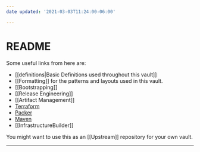 ```yaml
---
date updated: '2021-03-03T11:24:00-06:00'

---
```


README
======

Some useful links from here are:

- [[definitions|Basic Definitions used throughout this vault]]
- [[Formatting]] for the patterns and layouts used in this vault.
- [[Bootstrapping]]
- [[Release Engineering]]
- [[Artifact Management]]
- [Terraform](https://terraform.io)
- [Packer](https://packer.io)
- [Maven](https://maven.apache.org)
- [[InfrastructureBuilder]]

You might want to use this as an [[Upstream]] repository for your own vault.

---

